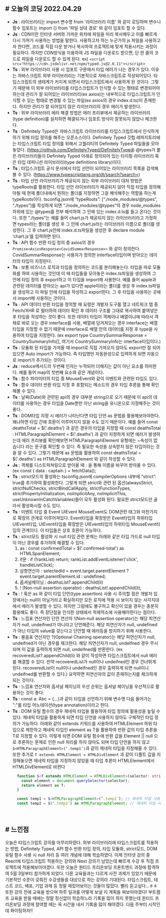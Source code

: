 ## # 오늘의 코딩 2022.04.29


- **Js** : 라이브러리는 import 변수명 from '라이브러리 이름' 와 같이 로딩하며 변수나 함수 임포트는 import {} from '파일 상대 경로’ 와 같이 임포트 할 수 있다.
- **Js** : CDN이란 인터넷 서버와 가까운 위치에 파일을 미리 복사해두고 이를 빠르게 다시 가져가 사용하는 방법을 말한다. 사용하고자 하는 누군가의 js 파일을 사용하고자 한다면, 코드를 직접 다운 받거나 복사하여 프로젝트에 맞게 적용시키는 과정이 필요하다. 하지만 CDN방식을 이용하여 JS 파일을 다운로드 받으면, 단 한 줄의 코드로 파일을 다운로드 할 수 있게 된다. ex) `<script src="https://cdn.jsdelivr.net/npm/typed.js@2.0.11"></script>`
- **Ts** : 외부 라이브러리 사용 시 임포트 구문에서 타입 에러가 나는 경우가 있다. 이유는 자바스크립트 외부 라이브러리는 기본적으로 자바스크립트로 작성되어있다. 타입스크립트의 생태계가 커지게 되면서 타입스크립트에서 사용하게 된 것이다. 그렇기 때문에 이 외부 라이브러리를 타입스크립트가 인식할 수 있는 형태로 변경되어야하는데 관리가 잘 되어있는 라이브러리(ex axios)는 내부적으로 타입스크립트가 인식할 수 있는 형태로 변경될 수 있는 파일(ex axios의 경우 index.d.ts)이 존재한다. 하지만 관리가 잘 되어있지 않은 라이브러리의 경우 에러가 발생한다.
- **Ts** : 외부 라이브러리 에러 해결 방법은 에러 프리뷰에서 제공하는 라이브러리(type definition)를 설치하면 해결되거나 임포트 방식이 잘못되지 않았나 체크한다.
- **Ts** : Definitely Typed은 자바스크립트 라이브러리를 타입스크립트에서 인식하게 하기 위해 타입 정의를 해주는 오픈소스이다.  Definitely Typed 깃헙 레파지토리에는 타입스크립트 타입 정의를 위해서 고퀄리티의 Definitely Typed 파일들을 모아놓았다. (https://github.com/DefinitelyTyped/DefinitelyTyped) @types가 붙은 라이브러리들이 Definitely Typed 아래로 정의되어 있는 타이핑 라이브러리 혹은 타입 데피니션 라이브러리(type definitions library)이다.
- **Ts** : 타입스크립트 공식 문서에서 타입 선언이 되어있는 라이브러리 목록을 검색해볼 수 있다. (https://www.typescriptlang.org/dt/search?search=)
- **Ts** : 타입 선언 라이브러리가 제공되지 않는 외부 라이브러리 대처 방법은 typeRoots를 활용한다. 타입 선언 라이브러리가 제공되지 않아 직접 타입을 정의해야될 때 현재 폴더내에서 원하는 폴더를 지정하면 그걸 해석해주는 역할을 하는게 typeRoots이다. tsconfig.json에 “typeRoots”: [“./node_modules/@types”, “./types”]를 작성하게 되면 “./node_modules/@types”의 경우 node_modules 하위에 있는 @types를 전부 해석하여 그 안에 있는 index.d.ts를 들고 온다는 것이다. 또한 “./types”는 예를 들어 chart.js가 제공되지 않는 라이브러리라고 가정하면 types라는 폴더를 생성 후 그 안에 chart.js라는 라이브러리 이름으로 폴더를 생성한다. 그 후 chart.js안에 index.d.ts파일을 생성한 후 declare module ‘chart.js’를 입력하면 된다.
- **Ts** : API 함수 반환 타입 정의 중 axios의 경우 `Promise<AxiosResponse<CovidSummarResponse>>` 와 같이 정의한다. CovidSummarResponse는 사용자가 정의한 interface타입이며 받아오는 데이터의 타입이 지정된다.
- **Ts** : 보통 비즈니스 로직과 타입을 정의하는 코드를 분리해놓는다. 타입을 따로 모듈화를 하여 사용하는 것인데 이 때 타입들을 모아놓은 index.ts파일을 생성하여 그 안에 타입 정의 후 export하고 이 타입을 import해 사용한다. 예를 들어 apple과 관련된 데이터를 받아오는 api가 있다면 apple이라는 폴더를 생성 후 index.ts파일을 생성하고 이 파일 안에 타입을 작성하고 export한다. 그 후 타입을 사용하는 곳에서 import해 사용하는 것이다.
- **Ts** : API 데이터 반환 타입을 정의할 때 요령은 개발자 도구를 열고 네트워크 탭 중 Fetch/XHR 로 필터하여 데이터 확인 후 데이터 구조를 그대로 복사하여 붙여넣은 후 타입을 작성하는 것이 좋다. 또한 데이터 타입이 객체이냐 배열이냐에 따라서 객체로 바로 오는 경우 interface를 사용, 배열에 담겨져오는 경우 interface는 배열 타입을 지정할 수 없기 때문에 interface로 배열 안의 데이터를 지정 후 type을 사용하여 타입을 지정한다. (ex export type CountrySummarResponse = CountrySummaryInfo[], 여기서 CountrySummaryInfo는 interface타입이다.)
- **Ts** : 모듈화 된 타입을 가져올 때 import로 직접 가져오지 않아도 export만 잘 되어있으면 Auto import가 가능하다. 즉 타입명만 자동완성으로 입력하게 되면 자동으로 import가 추가되는 것이다.
- **Js** : reduce메서드의 두번째 인자는 누적되어 더해지는 값이 아닌 요소를 의미한다. 예를 들어 map의 첫번째 요소와 같은 개념이다.
- **Ts** : 함수 파라미터의 타입 중 MouseEvent와 같이 이벤트와 관련된 타입도 있다.
- **Ts** : 함수 데이터 반환 타입 지정 후 포함되는 메소드의 경우 타입 추론을 통해 확인해볼 수 있다.
- **Ts** : 날짜(Date)와 관련된 api의 경우 대부분 string으로 오기 때문에 이 api의 데이터를 사용하는 경우 타입을 Date뿐만 아닌 string을 유니온으로 지정해주는 것이 좋다.
- **Ts** : DOM타입 지정 시 에러가 나타난다면 타입 단언 as 문법을 활용해보아야한다. 왜냐하면 타입 간에 호환이 이루어지지 않을 수도 있기 때문이다. 예를 들어 const deathsTotal = $('.deaths’) 과 같은 경우의 타입을 지정할 때 const deathsTotal : HTMLParagraphElement  = $('.deaths’) 과 같이 지정하게 되면 에러가 발생하는데 에러 프리뷰를 확인해보면 HTMLParagraphElement 유형에는 ~속성이 없습니다 라는 문구를 확인할 수 있다. 즉 필요한 속성을 상속받지 않은 타입이라는 것을 알 수 있다. 그렇기 때문에 as 문법을 활용하여 const deathsTotal = $('.deaths') as HTMLParagraphElement 와 같이 작성할 수 있다.
- **Js** : 객체를 디스트럭쳐링으로 받아올 때 : 을 통해 이름을 바꾸어 받아올 수 있다. (ex const { data : captain } = fetchData();
- **Ts** : strict모드의 활성화는 tsconfig.json에 compilerOptions 내부에 “strict”: true를 추가하여 활성화한다. 그렇게 되면 strict와 관련 된 옵션(alwaysStrict, strictNullChecks, strictBindCallApply, strictFunctionTypes, strictPropertyInitialization, noImplicitAny, noImplicitThis, useUnknownInCatchVariables)들이 모두 활성화 된다.  필요한 strict모드만 골라서 활성화시킬 수도 있다.
- **Ts** : 이벤트 타입 중 Event UIEvent MouseEvent도 DOM관련 태그와 마찬가지로 확장의 관계로 이루어져있다. Event타입을 확장받은 Event타입의 하위타입 UIEvent타입, UIEvent타입을 확장받은 UIEvent타입의 하위타입 MouseEvent타입의 관계이다. 이 타입들은 상호 호환이 가능하다.
- **Ts** : strict모드 활성화 시 null 타입 관련 문제는 아래와 같은 타입 가드로 null 타입이 아닌 경우를 추가하여 해결할 수 있다.
  1. as : const confirmedTotal = $('.confirmed-total') as HTMLSpanElement;
  2. if문 : if (!rankList) return; rankList.addEventListener('click', handleListClick);
  3. 삼항연산자 : selectedId = event.target.parentElement ? event.target.parentElement.id : undefined;
  4. 옵셔널체이닝 : deathsList?.appendChild(li)
  5. ! (Non-null assertion operator) : deathsList!.appendChild(li);
- **Ts** : ! 혹은 as 와 같이 타입 단언(type assertion) 사용 시 주의할 점은 개발자 입장에서는 null이 아닐거라고 확실하지만 모든 로직에 적용 시 보이지 않는 사각지대에서 에러가 발생할 수 있다. 하지만 그럼에도 불구하고 확신이 있을 경우는 충분히 활용해도 좋다. 즉 장단점을 인식한 상태에서 적재적소에 사용해야한다는 점이다.
- **Ts** : 느낌표 연산자인 단언 연산자 !(Non-null assertion operator)는 해당 피연산자가 null, undeifned가 아니라고 단언해준다. 해당 피연산자가 null, undefined가 아닌 타입의 value를 갖는다고 단언할 때 에러등을 방지하기 위해 사용한다.
- **Ts** : 물음표 연산자인 ?(Optional Chaining operator)는 해당 피연산자가 null, undeifned가 아닌 경우를 체크한다. 해당 피연산자가 null, undeifned 경우 무시되며 이 값을 출력하게 되면 null, undeifned를 반환한다. (ex recoveredList?.appendChild(li) 와 같이 작성하면 타입스크립트에서 null 에러를 해결할 수 있다. 만약 recoveredList가 null이나 undeifned인 경우 건너뛰게 된다. recoveredList이 null이나 undeifned인 경우 출력하게 되면 null이나 undeifned를 반환할 수 있다.) 요약하면 피연산자의 값이 존재하는지를 체크하게 되는 것이다.
- **Ts** : 느낌표 연산자와 옵셔널 체이닝의 우선 순위는 옵셔널 체이닝을 우선적으로 활용하는 것이 좋다.
- **Ts** : const a: Abc = {…}과 같이 타입을 선언하기 위해 변수명 다음 들어가는 ":"를 타입 어노테이션(type annotation)이라고 한다.
- **Ts** : DOM 유틸 함수의 경우 제네릭 타입을 활용하여 타입 정의에 활용성을 높일 수 있다. 제네릭 타입을 활용하게 되면 타입 단언을 사용하지 않아도 구체적인 타입 정의가 가능하다. 아래와 같이 extends 키워드를 사용하여 HTMLElement 하위 타입으로 제한하고 제네릭 타입인 element as T을 활용하여 반환 값의 타입 추론을 T로 지정할 수 있다.  이렇게 되면 DOM 유틸 함수에 반환 값을 Element || null 으로 추론하는 문제로 인한 null 처리를 하지 않아도 되며 타입 단언을 하지 않고 `$<HTMLParagraphElement>(‘.temp1’)`과 같이 제네릭 타입을 지정해줄 수 있다. 또한 추가로 `T extends HTMLElement = HTMLDivElement` 과 같이 디폴트 값을 지정해놓으면 제네릭 타입을 지정하지 않았을 때 타입 추론이 HTMLElement에서 HTMLDivElement로 바뀐다
  ```ts
    function $<T extends HTMLElement = HTMLDivElement>(selector: string) {
      const element = document.querySelector(selector);
      return element as T;
    }

    const temp1 = $<HTMLParagraphElement>(‘.temp1’); // 제네릭 타입 사용 후
    const temp2 = $(‘.temp2’) as HTMLParagraphElement; // 제네릭 타입 사용 전
  ```

<br>

## # 느낀점

오늘은 타입스크립트 강의를 마무리하였다. 외부 라이브러리에 타입스크립트를 적용하는 방법, Definitely Typed, API 함수 반환 타입 정의, 타입 모듈화, strict모드, DOM 유틸 함수 사용 시 null 처리 등 여러 개념에 대해 학습하였다. 이제 인터넷 강의 중 React에 타입스크립트 적용하는 강의와 Next 강의가 남았는데 빠르게 수강 후 직접 프로젝트에 적용해보아야겠다. 또한 오늘은 원티드 프리온보딩 프론트엔드 과정에 합격하여 5월 3일부터 참가하게 되었다.
다른 교육들과는 다르게 사전 과제가 있었기 때문에 기본적인 수준이 갖춰진 수강생들을 대상으로 하는 강의라 기대된다. 타입스크립트, 테스트 코드, 배포, 기업 과제 등 정말 재밌어보이는 것들이 많았다. 빨리 듣고싶다...ㅎㅎ 또한 강의 전에 교육을 받으며 하루 일과를 어떻게 보낼 지 계획을 짜보아야겠다! 부트캠프 교육을 받을 때에는 정말 정신없이 학습하느라 기록을 많이 하지 못했는데 원티드 프리온보딩 과정에 참여할 때는 꼭 시간을 내서 기록을 많이 해야겠다. 다음 주부터 시작인데 화이팅하자!!